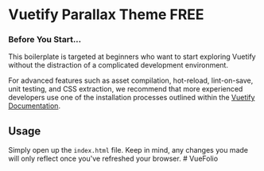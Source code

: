 # Vuetify Parallax Theme FREE

### Before You Start...

This boilerplate is targeted at beginners who want to start exploring Vuetify without the distraction of a complicated development environment.

For advanced features such as asset compilation, hot-reload, lint-on-save, unit testing, and CSS extraction, we recommend that more experienced developers use one of the installation processes outlined within the [Vuetify Documentation](https://vuetifyjs.com/getting-started/quick-start).

## Usage

Simply open up the `index.html` file. Keep in mind, any changes you made will only reflect once you've refreshed your browser.
#   V u e F o l i o  
 